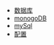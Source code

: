 * [数据库](view/database/database.md)
* [monogoDB](view/database/monogoDB.md)
* [mySql](view/database/mySql.md)
* [配置](view/config/config.md)